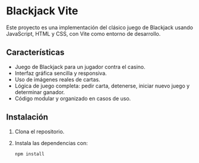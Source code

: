 # Blackjack Vite

Este proyecto es una implementación del clásico juego de Blackjack usando JavaScript, HTML y CSS, con Vite como entorno de desarrollo.

## Características

- Juego de Blackjack para un jugador contra el casino.
- Interfaz gráfica sencilla y responsiva.
- Uso de imágenes reales de cartas.
- Lógica de juego completa: pedir carta, detenerse, iniciar nuevo juego y determinar ganador.
- Código modular y organizado en casos de uso.

## Instalación

1. Clona el repositorio.
2. Instala las dependencias con:

   ```sh
   npm install 